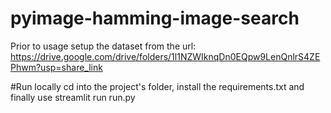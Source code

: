 # pyimage-hamming-image-search
Prior to usage setup the dataset from the url: https://drive.google.com/drive/folders/1l1NZWIknqDn0EQpw9LenQnlrS4ZEPhwm?usp=share_link

#Run locally
cd into the project's folder, install the requirements.txt and finally use streamlit run run.py
